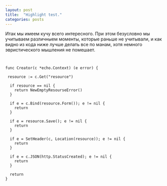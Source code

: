 ```yaml
---
layout: post
title:  "Highlight test."
categories: posts
---
```



Итак мы имеем кучу всего интересного. При этом безусловно мы учитываем различныем моменты, которые раньше не учитывали, и как видно из кода ниже лучше делать все по манам, хотя немного эвристического мышления не помешает.

<pre class="language-go line-numbers toggable" placeholder="handlers/create.go"><code>

func Creator(c *echo.Context) (e error) {

 resource := c.Get("resource")

  if resource == nil {
    return NewEmptyResourseError()
  }

  if e = c.Bind(resource.Form()); e != nil {
    return
  }

  if e = resource.Save(); e != nil {
    return
  }

  if e = SetHeader(c, Location(resource)); e != nil {
    return
  }

  if e = c.JSON(http.StatusCreated); e != nil {
    return
  }

  return
}

</code></pre>